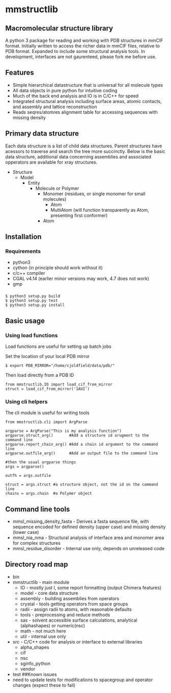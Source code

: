 # mmstructlib
## Macromolecular structure library
A python 3 package for reading and working with PDB structures in mmCIF format.  Initially written to access the richer data in mmCIF files, relative to PDB format.  Expanded to include some structural analysis tools.  In development, interfaces are not gaurenteed, please fork me before use.
## Features
- Simple hierarchical datastructure that is universal for all molecule types
- All data objects in pure python for intuitive coding
- Much of the back end analysis and IO is in C/C++ for speed
- Integrated structural analysis including surface areas, atomic contacts, and assembly and lattice reconstruction
- Reads seqres/atomres alignment table for accessing sequences with missing density
## Primary data structure
Each data structure is a list of child data structures.  Parent structures have acessors to traverse and search the tree more succinctly. Below is the basic data structure, additional data concerning assemblies and associated opperators are available for xray structures.

- Structure
  - Model
    - Entity
      - Molecule or Polymer
        - Monomer (residues, or single monomer for small molecules)
          - Atom
          - MultiAtom (will function transparently as Atom, presenting first conformer)
        - Atom
## Installation
### Requirements
- python3
- cython (in principle should work without it)
- c/c++ compiler
- CGAL v4.14 (earlier minor versions may work, 4.7 does not work)
- gmp
###
```
$ python3 setup.py build
$ python3 setup.py test
$ python3 setup.py install
```
## Basic usage
### Using load functions
Load functions are useful for setting up batch jobs

Set the location of your local PDB mirror
```
$ export PDB_MIRROR="/home/cjoldfield/data/pdb/"
```
Then load directly from a PDB ID
```
from mmstructlib.IO import load_cif_from_mirror
struct = load_cif_from_mirror('1AUI')
```
### Using cli helpers
The cli module is useful for writing tools
```
from mmstructlib.cli import ArgParse

argparse = ArgParse("This is my analysis function")
argparse.struct_arg()       #Add a structure id arugment to the command line
argparse.report_chain_arg() #Add a chain id argument to the command line 
argparse.outfile_arg()      #Add an output file to the command line

#then the usual argparse things
args = argparse()

outfh = args.outfile

struct = args.struct #a structure object, not the id on the command line
chains = args.chain  #a Polymer object
```
## Command line tools
- mmsl_missing_density_fasta - Derives a fasta sequence file, with sequence encoded for defined density (upper case) and missing density (lower case)
- mmsl_nia_nma - Structural analysis of interface area and monomer area for complex structures
- mmsl_residue_disorder - Internal use only, depends on unreleased code
## Directory road map
- bin
- mmstructlib - main module
  - IO - mostly just I, some report formatting (output Chimera features)
  - model - core data structure
  - assembly - building assemblies from operators
  - crystal - tools getting operators from space groups
  - radii - assign radii to atoms, with reasonable defaults
  - tools - preprocessing and reduce methods
  - sas - solvent accessible surface calculations, analytical (alphashapes) or numeric(nsc)
  - math - not much here
  - util - internal use only
- src - C/C++ code for analysis or interface to external libraries
  - alpha_shapes
  - cif
  - nsc
  - sginfo_python
  - vendor
- test
##Known issues
- need to update tests for modifications to spacegroup and operator changes (expect these to fail)

